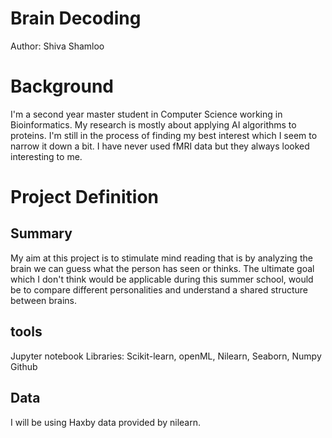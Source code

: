 # Brain Decoding
Author: Shiva Shamloo

# Background

I'm a second year master student in Computer Science working in Bioinformatics. My research is mostly about applying AI algorithms to proteins. I'm still in the process of finding my best interest which I seem to narrow it down a bit. I have never used fMRI data but they always looked interesting to me.

# Project Definition
## Summary

My aim at this project is to stimulate mind reading that is by analyzing the brain we can guess what the person has seen or thinks. The ultimate goal which I don't think would be applicable during this summer school, would be to compare different personalities and understand a shared structure between brains.

## tools 
Jupyter notebook
Libraries: Scikit-learn, openML, Nilearn, Seaborn, Numpy
Github

## Data

I will be using Haxby data provided by nilearn.

